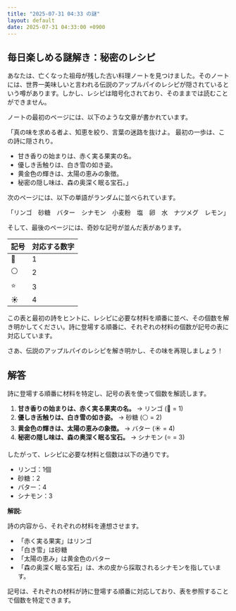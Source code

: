 ```yaml
---
title: "2025-07-31 04:33 の謎"
layout: default
date: 2025-07-31 04:33:00 +0900
---
```

## 毎日楽しめる謎解き：秘密のレシピ

あなたは、亡くなった祖母が残した古い料理ノートを見つけました。そのノートには、世界一美味しいと言われる伝説のアップルパイのレシピが隠されているという噂があります。しかし、レシピは暗号化されており、そのままでは読むことができません。

ノートの最初のページには、以下のような文章が書かれています。

「真の味を求める者よ、知恵を絞り、言葉の迷路を抜けよ。
最初の一歩は、この詩に隠されり。

*   甘き香りの始まりは、赤く実る果実の名。
*   優しき舌触りは、白き雪の如き姿。
*   黄金色の輝きは、太陽の恵みの象徴。
*   秘密の隠し味は、森の奥深く眠る宝石。」

次のページには、以下の単語がランダムに並べられています。

「リンゴ　砂糖　バター　シナモン　小麦粉　塩　卵　水　ナツメグ　レモン」

そして、最後のページには、奇妙な記号が並んだ表があります。

| 記号 | 対応する数字 |
|---|---|
| 🍎 | 1 |
| ⚪ | 2 |
| ⭐ | 3 |
| ☀️ | 4 |

この表と最初の詩をヒントに、レシピに必要な材料を順番に並べ、その個数を解き明かしてください。詩に登場する順番に、それぞれの材料の個数が記号の表に対応しています。

さあ、伝説のアップルパイのレシピを解き明かし、その味を再現しましょう！

## 解答

詩に登場する順番に材料を特定し、記号の表を使って個数を解読します。

1.  **甘き香りの始まりは、赤く実る果実の名。** → リンゴ (🍎 = 1)
2.  **優しき舌触りは、白き雪の如き姿。** → 砂糖 (⚪ = 2)
3.  **黄金色の輝きは、太陽の恵みの象徴。** → バター (☀️ = 4)
4.  **秘密の隠し味は、森の奥深く眠る宝石。** → シナモン (⭐ = 3)

したがって、レシピに必要な材料と個数は以下の通りです。

*   リンゴ：1個
*   砂糖：2
*   バター：4
*   シナモン：3

**解説:**

詩の内容から、それぞれの材料を連想させます。
*   「赤く実る果実」はリンゴ
*   「白き雪」は砂糖
*   「太陽の恵み」は黄金色のバター
*   「森の奥深く眠る宝石」は、木の皮から採取されるシナモンを指しています。

記号は、それぞれの材料が詩に登場する順番に対応しており、表を参照することで個数を特定できます。
